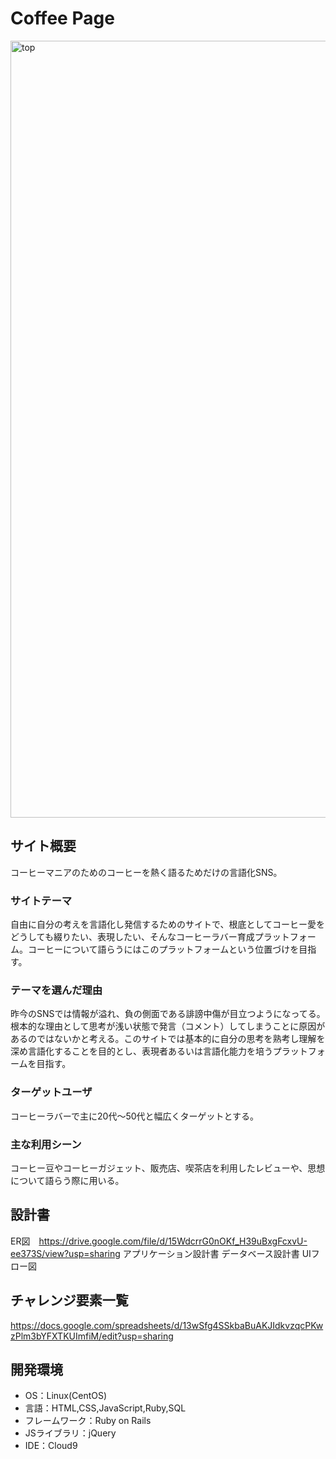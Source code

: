# Coffee Page
<img width="1243" alt="top" src="https://user-images.githubusercontent.com/81939558/127427653-c9cee7f9-b6f7-465b-a311-2a3e635b0698.png">


## サイト概要
コーヒーマニアのためのコーヒーを熱く語るためだけの言語化SNS。

### サイトテーマ
自由に自分の考えを言語化し発信するためのサイトで、根底としてコーヒー愛をどうしても綴りたい、表現したい、そんなコーヒーラバー育成プラットフォーム。コーヒーについて語らうにはこのプラットフォームという位置づけを目指す。

### テーマを選んだ理由
昨今のSNSでは情報が溢れ、負の側面である誹謗中傷が目立つようになってる。根本的な理由として思考が浅い状態で発言（コメント）してしまうことに原因があるのではないかと考える。このサイトでは基本的に自分の思考を熟考し理解を深め言語化することを目的とし、表現者あるいは言語化能力を培うプラットフォームを目指す。

### ターゲットユーザ
コーヒーラバーで主に20代〜50代と幅広くターゲットとする。

### 主な利用シーン
コーヒー豆やコーヒーガジェット、販売店、喫茶店を利用したレビューや、思想について語らう際に用いる。

## 設計書
ER図　https://drive.google.com/file/d/15WdcrrG0nOKf_H39uBxgFcxvU-ee373S/view?usp=sharing
アプリケーション設計書 
データベース設計書 
UIフロー図　


## チャレンジ要素一覧
https://docs.google.com/spreadsheets/d/13wSfg4SSkbaBuAKJIdkvzqcPKwzPlm3bYFXTKUImfiM/edit?usp=sharing

## 開発環境
- OS：Linux(CentOS)
- 言語：HTML,CSS,JavaScript,Ruby,SQL
- フレームワーク：Ruby on Rails
- JSライブラリ：jQuery
- IDE：Cloud9